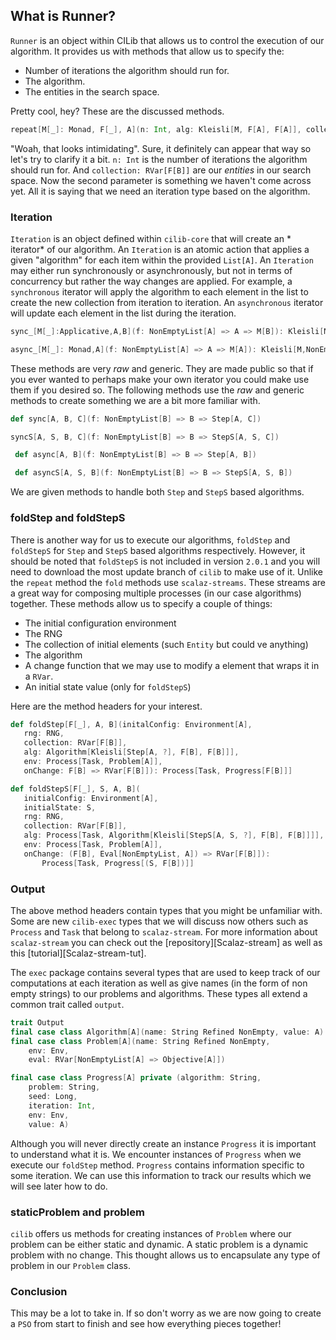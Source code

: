 ## What is Runner?

`Runner` is an object within CILib that allows us to control the execution of our algorithm.
It provides us with methods that allow us to specify the:

- Number of iterations the algorithm should run for.
- The algorithm.
- The entities in the search space.

Pretty cool, hey?
These are the discussed methods.

```scala
repeat[M[_]: Monad, F[_], A](n: Int, alg: Kleisli[M, F[A], F[A]], collection: RVar[F[A]])
```

"Woah, that looks intimidating".
Sure, it definitely can appear that way so let's try to clarify it a bit.
`n: Int` is the number of iterations the algorithm should run for.
And `collection: RVar[F[B]]` are our *entities* in our search space.
Now the second parameter is something we haven't come across yet.
All it is saying that we need an iteration type based on the algorithm.

### Iteration

`Iteration` is an object defined within `cilib-core` that will create an *
iterator* of our algorithm.
An `Iteration` is an atomic action that applies a given "algorithm"
for each item within the provided `List[A]`.
An `Iteration` may either run synchronously or asynchronously, but not in terms
of concurrency but rather the way changes are applied.
For example, a `synchronous` iterator will apply the algorithm to each
element in the list to create the new collection from iteration to
iteration. An `asynchronous` iterator will update each element in the list
during the iteration.

```scala
sync_[M[_]:Applicative,A,B](f: NonEmptyList[A] => A => M[B]): Kleisli[M,NonEmptyList[A],NonEmptyList[B]]

async_[M[_]: Monad,A](f: NonEmptyList[A] => A => M[A]): Kleisli[M,NonEmptyList[A],NonEmptyList[A]
```

These methods are very *raw* and generic.
They are made public so that if you ever wanted to perhaps make your own iterator you could make use them if you desired so.
The following methods use the *raw* and generic methods to create something we are a bit more familiar with.

```scala
def sync[A, B, C](f: NonEmptyList[B] => B => Step[A, C])

syncS[A, S, B, C](f: NonEmptyList[B] => B => StepS[A, S, C])

 def async[A, B](f: NonEmptyList[B] => B => Step[A, B])

 def asyncS[A, S, B](f: NonEmptyList[B] => B => StepS[A, S, B])
```

We are given methods to handle both `Step` and `StepS` based algorithms.

### foldStep and foldStepS
There is another way for us to execute our algorithms,
`foldStep` and `foldStepS` for `Step` and `StepS` based algorithms respectively.
However, it should be noted that `foldStepS` is not included in
version `2.0.1` and you will need to download the most update branch
of `cilib` to make use of it.
Unlike the `repeat` method the `fold` methods use `scalaz-streams`.
These streams are a great way for composing multiple processes
(in our case algorithms) together.
These methods allow us to specify a couple of things:
- The initial configuration environment
- The RNG
- The collection of initial elements (such `Entity` but could ve anything)
- The algorithm
- A change function that we may use to modify a element that wraps it
 in a `RVar`.
 - An initial state value (only for `foldStepS`)

 Here are the method headers for your interest.

 ```scala
def foldStep[F[_], A, B](initalConfig: Environment[A],
    rng: RNG,
    collection: RVar[F[B]],
    alg: Algorithm[Kleisli[Step[A, ?], F[B], F[B]]],
    env: Process[Task, Problem[A]],
    onChange: F[B] => RVar[F[B]]): Process[Task, Progress[F[B]]]

def foldStepS[F[_], S, A, B](
    initialConfig: Environment[A],
    initialState: S,
    rng: RNG,
    collection: RVar[F[B]],
    alg: Process[Task, Algorithm[Kleisli[StepS[A, S, ?], F[B], F[B]]]],
    env: Process[Task, Problem[A]],
    onChange: (F[B], Eval[NonEmptyList, A]) => RVar[F[B]]):
        Process[Task, Progress[(S, F[B])]]
 ```

### Output

The above method headers contain types that you might be unfamiliar with.
Some are new `cilib-exec` types that we will discuss now others such as
`Process` and `Task` that belong to `scalaz-stream`. For more information
about `scalaz-stream` you can check out the
[repository][Scalaz-stream] as well as this
[tutorial][Scalaz-stream-tut].

The `exec` package contains several types that are used to
keep track of our computations at each iteration as well as give names
(in the form of non empty strings) to our problems and algorithms.
These types all extend a common trait called `output`.

```scala
trait Output
final case class Algorithm[A](name: String Refined NonEmpty, value: A)
final case class Problem[A](name: String Refined NonEmpty,
    env: Env,
    eval: RVar[NonEmptyList[A] => Objective[A]])

final case class Progress[A] private (algorithm: String,
    problem: String,
    seed: Long,
    iteration: Int,
    env: Env,
    value: A)
```

Although you will never directly create an instance `Progress` it is important
to understand what it is. We encounter instances of `Progress`
when we execute our `foldStep` method.
`Progress` contains information specific to some iteration.
We can use this information to track our results which we will see later
how to do.

### staticProblem and problem

`cilib` offers us methods for creating instances of `Problem` where our problem
can be either static and dynamic. A static problem is a dynamic problem with no change.
This thought allows us to encapsulate any type of problem in our `Problem` class.

### Conclusion

This may be a lot to take in.
If so don't worry as we are now going to create a `PSO` from start to
finish and see how everything pieces together!
